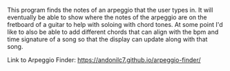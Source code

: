 This program finds the notes of an arpeggio that the user types in. It will eventually be able to show where the notes of the arpeggio are on the fretboard of a guitar to help with soloing with chord tones. At some point I'd like to also be able to add different chords that can align with the bpm and time signature of a song so that the display can update along with that song.

Link to Arpeggio Finder: https://andonilc7.github.io/arpeggio-finder/
